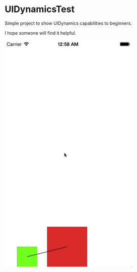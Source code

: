 UIDynamicsTest
==============

Simple project to show UIDynamics capabilities to beginners.

I hope someone will find it helpful.

![Demo](uidynamics_test_720p.gif)
